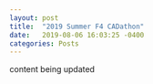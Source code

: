 ```yaml
---
layout: post
title:  "2019 Summer F4 CADathon"
date:   2019-08-06 16:03:25 -0400
categories: Posts
---
```

content being updated